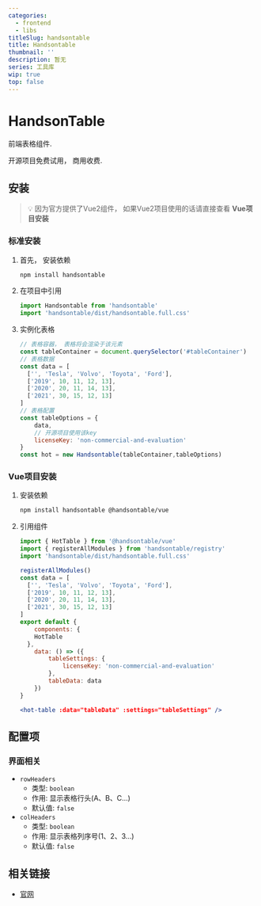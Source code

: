 ```yaml
---
categories:
  - frontend
  - libs
titleSlug: handsontable
title: Handsontable
thumbnail: ''
description: 暂无
series: 工具库
wip: true
top: false
---
```

# HandsonTable

前端表格组件. 

开源项目免费试用， 商用收费.

## 安装

> 💡 因为官方提供了Vue2组件， 如果Vue2项目使用的话请直接查看 **Vue项目安装**

### 标准安装

1. 首先， 安装依赖
   
    ```bash
    npm install handsontable
    ```
    
2. 在项目中引用
   
    ```jsx
    import Handsontable from 'handsontable'
    import 'handsontable/dist/handsontable.full.css'
    ```
    
3. 实例化表格
   
    ```jsx
    // 表格容器， 表格将会渲染于该元素
    const tableContainer = document.querySelector('#tableContainer')
    // 表格数据
    const data = [
      ['', 'Tesla', 'Volvo', 'Toyota', 'Ford'],
      ['2019', 10, 11, 12, 13],
      ['2020', 20, 11, 14, 13],
      ['2021', 30, 15, 12, 13]
    ]
    // 表格配置
    const tableOptions = {
    	data,
    	// 开源项目使用该key
    	licenseKey: 'non-commercial-and-evaluation'
    }
    const hot = new Handsontable(tableContainer,tableOptions)
    ```
    

### Vue项目安装

1. 安装依赖
   
    ```bash
    npm install handsontable @handsontable/vue
    ```
    
2. 引用组件
   
    ```jsx
    import { HotTable } from '@handsontable/vue'
    import { registerAllModules } from 'handsontable/registry'
    import 'handsontable/dist/handsontable.full.css'
    
    registerAllModules()
    const data = [
      ['', 'Tesla', 'Volvo', 'Toyota', 'Ford'],
      ['2019', 10, 11, 12, 13],
      ['2020', 20, 11, 14, 13],
      ['2021', 30, 15, 12, 13]
    ]
    export default {
    	components: {
        HotTable
      },
    	data: () => ({
    		tableSettings: {
    			licenseKey: 'non-commercial-and-evaluation'
    		},
    		tableData: data 
    	})
    }
    ```
    
    ```jsx
    <hot-table :data="tableData" :settings="tableSettings" />
    ```
    

## 配置项

### 界面相关

- `rowHeaders`
    - 类型: `boolean`
    - 作用: 显示表格行头(A、B、C...)
    - 默认值: `false`
- `colHeaders`
    - 类型: `boolean`
    - 作用: 显示表格列序号(1、2、3...)
    - 默认值: `false`

## 相关链接

+ [官网](https://handsontable.com/)
